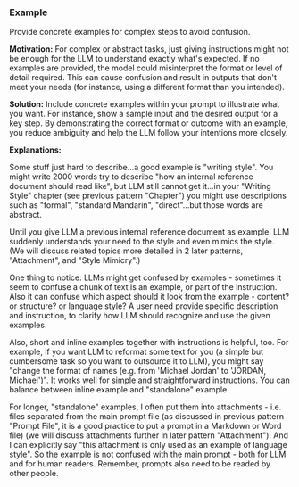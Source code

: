 ### Example
Provide concrete examples for complex steps to avoid confusion.

**Motivation:** For complex or abstract tasks, just giving instructions might not be enough for the LLM to understand exactly what's expected. If no examples are provided, the model could misinterpret the format or level of detail required. This can cause confusion and result in outputs that don't meet your needs (for instance, using a different format than you intended).

**Solution:** Include concrete examples within your prompt to illustrate what you want. For instance, show a sample input and the desired output for a key step. By demonstrating the correct format or outcome with an example, you reduce ambiguity and help the LLM follow your intentions more closely.

**Explanations:** 

Some stuff just hard to describe...a good example is "writing style". You might write 2000 words try to describe "how an internal reference document should read like", but LLM still cannot get it...in your "Writing Style" chapter (see previous pattern "Chapter") you might use descriptions such as "formal", "standard Mandarin", "direct"...but those words are abstract. 

Until you give LLM a previous internal reference document as example. LLM suddenly understands your need to the style and even mimics the style. (We will discuss related topics more detailed in 2 later patterns, "Attachment", and "Style Mimicry".)

One thing to notice: LLMs might get confused by examples - sometimes it seem to confuse a chunk of text is an example, or part of the instruction. Also it can confuse which aspect should it look from the example - content? or structure? or language style? A user need provide specific description and instruction, to clarify how LLM should recognize and use the given examples.

Also, short and inline examples together with instructions is helpful, too. For example, if you want LLM to reformat some text for you (a simple but cumbersome task so you want to outsource it to LLM), you might say "change the format of names (e.g. from 'Michael Jordan' to 'JORDAN, Michael')". It works well for simple and straightforward instructions. You can balance between inline example and "standalone" example.

For longer, "standalone" examples, I often put them into attachments - i.e. files separated from the main prompt file (as discussed in previous pattern "Prompt File", it is a good practice to put a prompt in a Markdown or Word file) (we will discuss attachments further in later pattern "Attachment"). And I can explicitly say "this attachment is only used as an example of language style". So the example is not confused with the main prompt - both for LLM and for human readers. Remember, prompts also need to be readed by other people.
